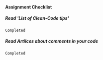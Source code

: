 #### Assignment Checklist

  ##### Read 'List of Clean-Code tips'
    Completed
  
  ##### Read Artilces about comments in your code
    Completed
